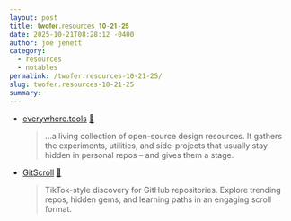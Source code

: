 ```yaml
---
layout: post
title: 𝐭𝐰𝐨𝐟𝐞𝐫.𝗋𝖾𝗌𝗈𝗎𝗋𝖼𝖾𝗌 𝟏𝟎-𝟐𝟏-𝟐𝟓
date: 2025-10-21T08:28:12 -0400
author: joe jenett
category:
  - resources
  - notables
permalink: /twofer.resources-10-21-25/
slug: twofer.resources-10-21-25
summary:
---
```

<ul class="links">
	<li><a title="Collection of open-source tools for designers & creatives" href="https://everywhere.tools/">everywhere.tools</a> <a title="source" href="https://pinboard.in/u:roger">📌</a><blockquote><p>...a living collection of open-source design resources. It gathers the experiments, utilities, and side-projects that usually stay hidden in personal repos – and gives them a stage.</p></blockquote></li>
	<li><a title="Discover GitHub Repos" href="https://www.gitscroll.dev/">GitScroll</a> <a title="source" href="https://pinboard.in/u:tdjones">📌</a><blockquote><p>TikTok-style discovery for GitHub repositories. Explore trending repos, hidden gems, and learning paths in an engaging scroll format.</p></blockquote></li>
</ul>

<a href="https://brid.gy/publish/mastodon"></a>
